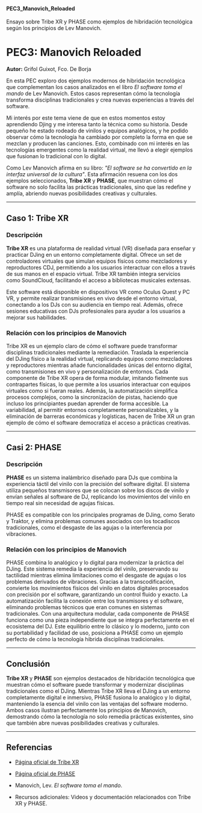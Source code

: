 #### PEC3_Manovich_Reloaded
Ensayo sobre Tribe XR y PHASE como ejemplos de hibridación tecnológica según los principios de Lev Manovich.



# PEC3: Manovich Reloaded  
**Autor:** Grifol Guixot, Fco. De Borja

En esta PEC exploro dos ejemplos modernos de hibridación tecnológica que complementan los casos analizados en el libro *El software toma el mando* de Lev Manovich. Estos casos representan cómo la tecnología transforma disciplinas tradicionales y crea nuevas experiencias a través del software. 

Mi interés por este tema viene de que en estos momentos estoy aprendiendo Djing y me interesa tanto la técnica como su historía. Desde pequeño he estado rodeado de vinilos y equipos analógicos, y he podido observar cómo la tecnología ha cambiado por completo la forma en que se mezclan y producen las canciones. Esto, combinado con mi interés en las tecnologías emergentes como la realidad virtual, me llevó a elegir ejemplos que fusionan lo tradicional con lo digital. 

Como Lev Manovich afirma en su libro: *"El software se ha convertido en la interfaz universal de la cultura"*. Esta afirmación resuena con los dos ejemplos seleccionados, **Tribe XR** y **PHASE**, que muestran cómo el software no solo facilita las prácticas tradicionales, sino que las redefine y amplía, abriendo nuevas posibilidades creativas y culturales. 

---

## Caso 1: Tribe XR  

### Descripción  
**Tribe XR** es una plataforma de realidad virtual (VR) diseñada para enseñar y practicar DJing en un entorno completamente digital. Ofrece un set de controladores virtuales que simulan equipos físicos como mezcladores y reproductores CDJ, permitiendo a los usuarios interactuar con ellos a través de sus manos en el espacio virtual. Tribe XR también integra servicios como SoundCloud, facilitando el acceso a bibliotecas musicales extensas. 

Este software está disponible en dispositivos VR como Oculus Quest y PC VR, y permite realizar transmisiones en vivo desde el entorno virtual, conectando a los DJs con su audiencia en tiempo real. Además, ofrece sesiones educativas con DJs profesionales para ayudar a los usuarios a mejorar sus habilidades.

### Relación con los principios de Manovich
Tribe XR es un ejemplo claro de cómo el software puede transformar disciplinas tradicionales mediante la remediación. Traslada la experiencia del DJing físico a la realidad virtual, replicando equipos como mezcladores y reproductores mientras añade funcionalidades únicas del entorno digital, como transmisiones en vivo y personalización de entornos. Cada componente de Tribe XR opera de forma modular, imitando fielmente sus contrapartes físicas, lo que permite a los usuarios interactuar con equipos virtuales como si fueran reales. Además, la automatización simplifica procesos complejos, como la sincronización de pistas, haciendo que incluso los principiantes puedan aprender de forma accesible. La variabilidad, al permitir entornos completamente personalizables, y la eliminación de barreras económicas y logísticas, hacen de Tribe XR un gran ejemplo de cómo el software democratiza el acceso a prácticas creativas.

---

## Casi 2: PHASE  

### Descripción  
**PHASE** es un sistema inalámbrico diseñado para DJs que combina la experiencia táctil del vinilo con la precisión del software digital. El sistema utiliza pequeños transmisores que se colocan sobre los discos de vinilo y envían señales al software de DJ, replicando los movimientos del vinilo en tiempo real sin necesidad de agujas físicas.

PHASE es compatible con los principales programas de DJing, como Serato y Traktor, y elimina problemas comunes asociados con los tocadiscos tradicionales, como el desgaste de las agujas o la interferencia por vibraciones.

### Relación con los principios de Manovich
PHASE combina lo analógico y lo digital para modernizar la práctica del DJing. Este sistema remedia la experiencia del vinilo, preservando su tactilidad mientras elimina limitaciones como el desgaste de agujas o los problemas derivados de vibraciones. Gracias a la transcodificación, convierte los movimientos físicos del vinilo en datos digitales procesados con precisión por el software, garantizando un control fluido y exacto. La automatización facilita la conexión entre los transmisores y el software, eliminando problemas técnicos que eran comunes en sistemas tradicionales. Con una arquitectura modular, cada componente de PHASE funciona como una pieza independiente que se integra perfectamente en el ecosistema del DJ. Este equilibrio entre lo clásico y lo moderno, junto con su portabilidad y facilidad de uso, posiciona a PHASE como un ejemplo perfecto de cómo la tecnología hibrida disciplinas tradicionales.

---

## Conclusión  
**Tribe XR** y **PHASE** son ejemplos destacados de hibridación tecnológica que muestran cómo el software puede transformar y modernizar disciplinas tradicionales como el DJing. Mientras Tribe XR lleva el DJing a un entorno completamente digital e inmersivo, PHASE fusiona lo analógico y lo digital, manteniendo la esencia del vinilo con las ventajas del software moderno. Ambos casos ilustran perfectamente los principios de Manovich, demostrando cómo la tecnología no solo remedia prácticas existentes, sino que también abre nuevas posibilidades creativas y culturales.

---

## Referencias  
- [Página oficial de Tribe XR](https://www.tribexr.com)  
- [Página oficial de PHASE](https://www.phasedj.com)  
- Manovich, Lev. *El software toma el mando*.  

- Recursos adicionales: Videos y documentación relacionados con Tribe XR y PHASE.

